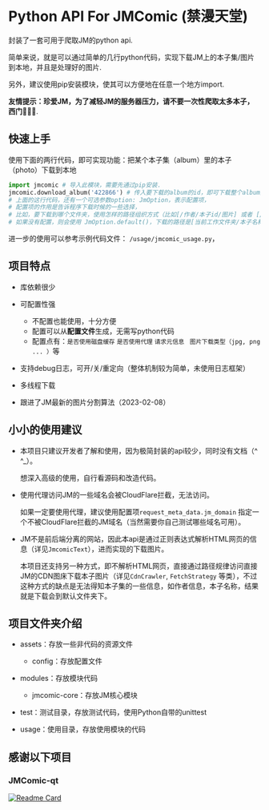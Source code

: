 # Python API For JMComic (禁漫天堂)

封装了一套可用于爬取JM的python api.

简单来说，就是可以通过简单的几行python代码，实现下载JM上的本子集/图片到本地，并且是处理好的图片.

另外，建议使用pip安装模块，使其可以方便地在任意一个地方import.



**友情提示：珍爱JM，为了减轻JM的服务器压力，请不要一次性爬取太多本子，西门🙏🙏🙏**.



## 快速上手

使用下面的两行代码，即可实现功能：把某个本子集（album）里的本子（photo）下载到本地

```python
import jmcomic # 导入此模块，需要先通过pip安装.
jmcomic.download_album('422866') # 传入要下载的album的id，即可下载整个album到本地.
# 上面的这行代码，还有一个可选参数option: JmOption，表示配置项，
# 配置项的作用是告诉程序下载时候的一些选择，
# 比如，要下载到哪个文件夹，使用怎样的路径组织方式（比如[/作者/本子id/图片] 或者 [/作者/本子名称/图片]）.
# 如果没有配置，则会使用 JmOption.default()，下载的路径是[当前工作文件夹/本子名称/图片].
```



进一步的使用可以参考示例代码文件： `/usage/jmcomic_usage.py`，



## 项目特点

- 库依赖很少
- 可配置性强
  - 不配置也能使用，十分方便
  - 配置可以从**配置文件**生成，无需写python代码
  - 配置点有：`是否使用磁盘缓存`  `是否使用代理` `请求元信息 ` `图片下载类型（jpg, png ... ）`等

- 支持debug日志，可开/关/重定向（整体机制较为简单，未使用日志框架）
- 多线程下载
- 跟进了JM最新的图片分割算法（2023-02-08）



##  小小的使用建议

* 本项目只建议开发者了解和使用，因为极简封装的api较少，同时没有文档（^ ^_）。

  想深入高级的使用，自行看源码和改造代码。

* 使用代理访问JM的一些域名会被CloudFlare拦截，无法访问。

  如果一定要使用代理，建议使用配置项`request_meta_data.jm_domain` 指定一个不被CloudFlare拦截的JM域名（当然需要你自己测试哪些域名可用）。

* JM不是前后端分离的网站，因此本api是通过正则表达式解析HTML网页的信息（详见`JmcomicText`），进而实现的下载图片。

  本项目还支持另一种方式，即不解析HTML网页，直接通过路径规律访问直接JM的CDN图床下载本子图片（详见`CdnCrawler`, `FetchStrategy` 等类），不过这种方式的缺点是无法得知本子集的一些信息，如作者信息，本子名称，结果就是下载会到默认文件夹下。



## 项目文件夹介绍

* assets：存放一些非代码的资源文件
  * config：存放配置文件
* modules：存放模块代码
  * jmcomic-core：存放JM核心模块

* test：测试目录，存放测试代码，使用Python自带的unittest
* usage：使用目录，存放使用模块的代码



## 感谢以下项目

### JMComic-qt

   [![Readme Card](https://github-readme-stats.vercel.app/api/pin/?username=tonquer&repo=JMComic-qt)](https://github.com/tonquer/JMComic-qt)

